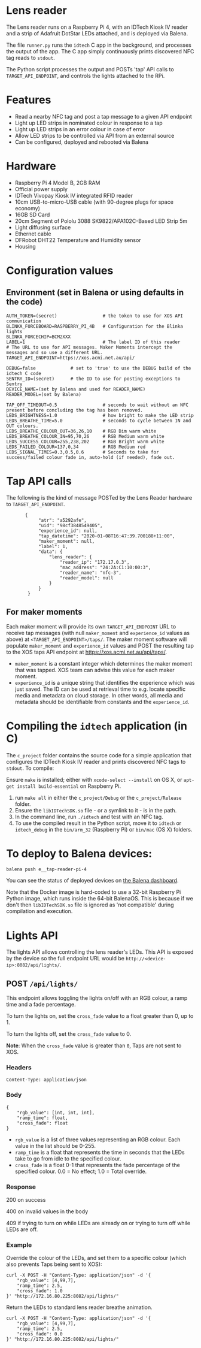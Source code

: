 # Lens reader

The Lens reader runs on a Raspberry Pi 4, with an IDTech Kiosk IV reader and a strip of Adafruit DotStar LEDs attached, and is deployed via Balena.

The file `runner.py` runs the `idtech` C app in the background, and processes the output of the app. The C app simply continuously prints discovered NFC tag reads to `stdout`.

The Python script processes the output and POSTs 'tap' API calls to `TARGET_API_ENDPOINT`, and controls the lights attached to the RPi.

# Features
* Read a nearby NFC tag and post a tap message to a given API endpoint
* Light up LED strips in nominated colour in response to a tap
* Light up LED strips in an error colour in case of error
* Allow LED strips to be controlled via API from an external source
* Can be configured, deployed and rebooted via Balena

# Hardware

* Raspberry Pi 4 Model B, 2GB RAM
* Official power supply
* IDTech Vivopay Kiosk IV integrated RFID reader
* 10cm USB-to-micro-USB cable (with 90-degree plugs for space economy)
* 16GB SD Card
* 20cm Segment of Pololu 3088  SK9822/APA102C-Based LED Strip 5m
* Light diffusing surface
* Ethernet cable
* DFRobot DHT22 Temperature and Humidity sensor
* Housing

# Configuration values

## Environment (set in Balena or using defaults in the code)

```
AUTH_TOKEN=(secret)                 # the token to use for XOS API communication
BLINKA_FORCEBOARD=RASPBERRY_PI_4B   # Configuration for the Blinka lights
BLINKA_FORCECHIP=BCM2XXX
LABEL=1                             # The label ID of this reader
# The URL to use for API messages. Maker Moments intercept the messages and so use a different URL.
TARGET_API_ENDPOINT=https://xos.acmi.net.au/api/

DEBUG=false             # set to 'true' to use the DEBUG build of the idtech C code
SENTRY_ID=(secret)      # the ID to use for posting exceptions to Sentry
DEVICE_NAME=(set by Balena and used for READER_NAME)
READER_MODEL=(set by Balena)

TAP_OFF_TIMEOUT=0.5                 # seconds to wait without an NFC present before concluding the tag has been removed.
LEDS_BRIGHTNESS=1.0                 # how bright to make the LED strip
LEDS_BREATHE_TIME=5.0               # seconds to cycle between IN and OUT colours.
LEDS_BREATHE_COLOUR_OUT=36,26,10    # RGB Dim warm white
LEDS_BREATHE_COLOUR_IN=95,70,26     # RGB Medium warm white
LEDS_SUCCESS_COLOUR=255,238,202     # RGB Bright warm white
LEDS_FAILED_COLOUR=137,0,34         # RGB Medium red
LEDS_SIGNAL_TIMES=0.3,0.5,0.6       # Seconds to take for success/failed colour fade in, auto-hold (if needed), fade out.
```

# Tap API calls
The following is the kind of message POSTed by the Lens Reader hardware to `TARGET_API_ENDPOINT`.
```
       {
            "atr": "a5292afe",
            "uid": "98cf3848549405",
            "experience_id": null,
            "tap_datetime": "2020-01-08T16:47:39.700188+11:00",
            "maker_moment": null,
            "label": 1,
            "data": {
                "lens_reader": {
                    "reader_ip": "172.17.0.3",
                    "mac_address": "24:2A:C1:10:00:3",
                    "reader_name": "nfc-3",
                    "reader_model": null
                }
            }
        }
```

## For maker moments

Each maker moment will provide its own `TARGET_API_ENDPOINT` URL to receive tap messages (with null `maker_moment` and `experience_id` values as above) at `<TARGET_API_ENDPOINT>/taps/`. The maker moment software will populate `maker_moment` and `experience_id` values and POST the resulting tap to the XOS taps API endpoint at https://xos.acmi.net.au/api/taps/.

* `maker_moment` is a constant integer which determines the maker moment that was tapped. XOS team can advise this value for each maker moment.
* `experience_id` is a unique string that identifies the experience which was just saved. The ID can be used at retrieval time to e.g. locate specific media and metadata on cloud storage. In other words, all media and metadata should be identifiable from constants and the `experience_id`.

# Compiling the `idtech` application (in C)

The `c_project` folder contains the source code for a simple application that configures the IDTech Kiosk IV reader and prints discovered NFC tags to `stdout`. To compile:

Ensure `make` is installed; either with `xcode-select --install` on OS X, or `apt-get install build-essential` on Raspberry Pi.

1. run `make all` in either the `c_project/Debug` or the `c_project/Release` folder.
2. Ensure the `libIDTechSDK.so` file - or a symlink to it - is in the path.
3. In the command line, run `./idtech` and test with an NFC tag.
4. To use the compiled result in the Python script, move it to `idtech` or `idtech_debug` in the `bin/arm_32` (Raspberry Pi) or `bin/mac` (OS X) folders.

# To deploy to Balena devices:

`balena push e__tap-reader-pi-4`

You can see the status of deployed devices on [the Balena dashboard](https://dashboard.balena-cloud.com/devices/dc0627e5962af329de637af277da9b3a/summary).

Note that the Docker image is hard-coded to use a 32-bit Raspberry Pi Python image, which runs inside the 64-bit BalenaOS. This is because if we don't then `libIDTechSDK.so` file is ignored as 'not compatible' during compilation and execution.

# Lights API

The lights API allows controlling the lens reader's LEDs. This API is exposed by the device so the full endpoint URL would be `http://<device-ip>:8082/api/lights/`.

## POST `/api/lights/`

This endpoint allows toggling the lights on/off with an RGB colour, a ramp time and a fade percentage.

To turn the lights on, set the `cross_fade` value to a float greater than 0, up to 1.

To turn the lights off, set the `cross_fade` value to 0.

**Note**: When the `cross_fade` value is greater than `0`, Taps are not sent to XOS.

### Headers
```
Content-Type: application/json
```

### Body
```
{
    "rgb_value": [int, int, int],
    "ramp_time": float,
    "cross_fade": float
}
```
- `rgb_value` is a list of three values representing an RGB colour. Each value in the list should be 0-255.
- `ramp_time` is a float that represents the time in seconds that the LEDs take to go from idle to the specified colour.
- `cross_fade` is a float 0-1 that represents the fade percentage of the specified colour. 0.0 = No effect; 1.0 = Total override.

### Response

200 on success

400 on invalid values in the body

409 if trying to turn on while LEDs are already on or trying to turn off while LEDs are off.

### Example

Override the colour of the LEDs, and set them to a specific colour (which also prevents Taps being sent to XOS):

```
curl -X POST -H "Content-Type: application/json" -d '{
    "rgb_value": [4,99,7],
    "ramp_time": 2.5,
    "cross_fade": 1.0
}' "http://172.16.80.225:8082/api/lights/"
```

Return the LEDs to standard lens reader breathe animation.

```
curl -X POST -H "Content-Type: application/json" -d '{
    "rgb_value": [4,99,7],
    "ramp_time": 2.5,
    "cross_fade": 0.0
}' "http://172.16.80.225:8082/api/lights/"
```
